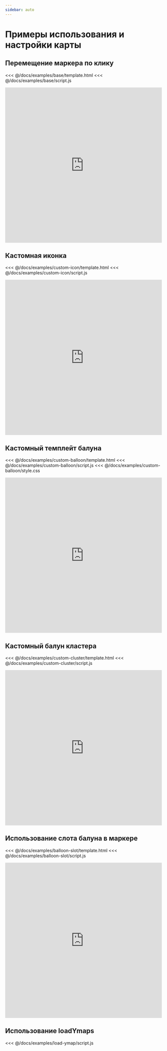```yaml
---
sidebar: auto
---
```


# Примеры использования и настройки карты

## Перемещение маркера по клику

<<< @/docs/examples/base/template.html
<<< @/docs/examples/base/script.js
<iframe height="500" style="width: 100%;" scrolling="no" title="Move marker by click" src="https://codepen.io/PNKBizz/embed/ExaeZvx?height=500&theme-id=default&default-tab=result" frameborder="no" allowtransparency="true" allowfullscreen="true">
  See the Pen <a href='https://codepen.io/PNKBizz/pen/ExaeZvx'>Move marker by click</a> by PNKBizz
  (<a href='https://codepen.io/PNKBizz'>@PNKBizz</a>) on <a href='https://codepen.io'>CodePen</a>.
</iframe>

## Кастомная иконка

<<< @/docs/examples/custom-icon/template.html
<<< @/docs/examples/custom-icon/script.js
<iframe height="500" style="width: 100%;" scrolling="no" title="Custom Icon" src="https://codepen.io/PNKBizz/embed/ZEYMxKP?height=500&theme-id=default&default-tab=result" frameborder="no" allowtransparency="true" allowfullscreen="true">
  See the Pen <a href='https://codepen.io/PNKBizz/pen/ZEYMxKP'>Custom Icon</a> by PNKBizz
  (<a href='https://codepen.io/PNKBizz'>@PNKBizz</a>) on <a href='https://codepen.io'>CodePen</a>.
</iframe>

## Кастомный темплейт балуна

<<< @/docs/examples/custom-balloon/template.html
<<< @/docs/examples/custom-balloon/script.js
<<< @/docs/examples/custom-balloon/style.css
<iframe height="500" style="width: 100%;" scrolling="no" title="Balloon template" src="https://codepen.io/PNKBizz/embed/povOLLG?height=500&theme-id=default&default-tab=result" frameborder="no" allowtransparency="true" allowfullscreen="true">
  See the Pen <a href='https://codepen.io/PNKBizz/pen/povOLLG'>Balloon template</a> by PNKBizz
  (<a href='https://codepen.io/PNKBizz'>@PNKBizz</a>) on <a href='https://codepen.io'>CodePen</a>.
</iframe>

## Кастомный балун кластера

<<< @/docs/examples/custom-cluster/template.html
<<< @/docs/examples/custom-cluster/script.js
<iframe height="500" style="width: 100%;" scrolling="no" title="Custom Cluster Balloon" src="https://codepen.io/PNKBizz/embed/YzPOLWe?height=500&theme-id=default&default-tab=result" frameborder="no" allowtransparency="true" allowfullscreen="true">
  See the Pen <a href='https://codepen.io/PNKBizz/pen/YzPOLWe'>Custom Cluster Balloon</a> by PNKBizz
  (<a href='https://codepen.io/PNKBizz'>@PNKBizz</a>) on <a href='https://codepen.io'>CodePen</a>.
</iframe>

## Использование слота балуна в маркере

<<< @/docs/examples/balloon-slot/template.html
<<< @/docs/examples/balloon-slot/script.js
<iframe height="500" style="width: 100%;" scrolling="no" title="mdyGNaa" src="https://codepen.io/PNKBizz/embed/mdyGNaa?height=500&theme-id=default&default-tab=result" frameborder="no" allowtransparency="true" allowfullscreen="true">
  See the Pen <a href='https://codepen.io/PNKBizz/pen/mdyGNaa'>mdyGNaa</a> by PNKBizz
  (<a href='https://codepen.io/PNKBizz'>@PNKBizz</a>) on <a href='https://codepen.io'>CodePen</a>.
</iframe>

## Использование loadYmaps

<<< @/docs/examples/load-ymap/script.js

